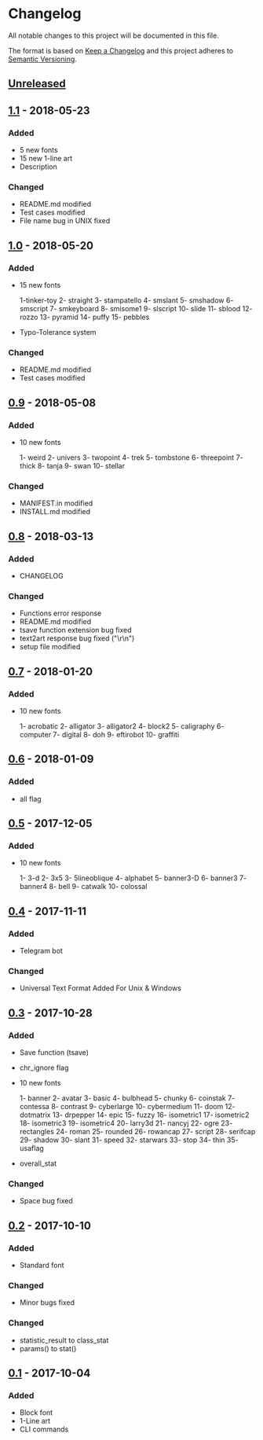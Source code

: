 # Changelog
All notable changes to this project will be documented in this file.

The format is based on [Keep a Changelog](http://keepachangelog.com/en/1.0.0/)
and this project adheres to [Semantic Versioning](http://semver.org/spec/v2.0.0.html).

## [Unreleased]
## [1.1] - 2018-05-23
### Added
- 5 new fonts
- 15 new 1-line art
- Description
### Changed
- README.md modified
- Test cases modified
- File name bug in UNIX fixed

## [1.0] - 2018-05-20
### Added
- 15 new fonts				
							
	1-tinker-toy
	2- straight
	3- stampatello
	4- smslant
	5- smshadow
	6- smscript
	7- smkeyboard
	8- smisome1
	9- slscript
	10- slide
	11- sblood
	12- rozzo
	13- pyramid
	14- puffy
	15- pebbles
- Typo-Tolerance system
### Changed
- README.md modified
- Test cases modified

## [0.9] - 2018-05-08
### Added
- 10 new fonts			

	1- weird
	2- univers
	3- twopoint
	4- trek
	5- tombstone
	6- threepoint
	7- thick
	8- tanja
	9- swan
	10- stellar 

### Changed
- MANIFEST.in modified
- INSTALL.md modified

## [0.8] - 2018-03-13
### Added
- CHANGELOG

### Changed
- Functions error response
- README.md modified
- tsave function extension bug fixed
- text2art response bug fixed ("\r\n")
- setup file modified

## [0.7] - 2018-01-20
### Added
- 10 new fonts		

	1- acrobatic
	2- alligator
	3- alligator2
	4- block2
	5- caligraphy
	6- computer
	7- digital
	8- doh
	9- eftirobot
	10- graffiti

## [0.6] - 	2018-01-09
### Added
- all flag

## [0.5] - 2017-12-05
### Added
- 10 new fonts

	1- 3-d
	2- 3x5
	3- 5lineoblique
	4- alphabet
	5- banner3-D
	6- banner3
	7- banner4
	8- bell
	9- catwalk
	10- colossal

## [0.4] - 2017-11-11
### Added
- Telegram bot


### Changed
- Universal Text Format Added For Unix & Windows



## [0.3] - 	2017-10-28
### Added
- Save function (tsave)
- chr_ignore flag
- 10 new fonts

	1- banner
	2- avatar
	3- basic
	4- bulbhead
	5- chunky
	6- coinstak
	7- contessa
	8- contrast
	9- cyberlarge
	10- cybermedium
	11- doom
	12- dotmatrix
	13- drpepper
	14- epic
	15- fuzzy
	16- isometric1
	17- isometric2
	18- isometric3
	19- isometric4
	20- larry3d
	21- nancyj
	22- ogre
	23- rectangles
	24- roman
	25- rounded
	26- rowancap
	27- script
	28- serifcap
	29- shadow
	30- slant
	31- speed
	32- starwars
	33- stop
	34- thin
	35- usaflag
- overall_stat
### Changed
- Space bug fixed


## [0.2] - 	2017-10-10
### Added
- Standard font
### Changed
- Minor bugs fixed



### Changed
 - statistic_result to class_stat
 - params() to stat()

## [0.1] - 2017-10-04
### Added
- Block font
- 1-Line art
- CLI commands

[Unreleased]: https://github.com/sepandhaghighi/art/compare/v1.1...HEAD
[1.1]: https://github.com/sepandhaghighi/art/compare/v1.0...v1.1
[1.0]: https://github.com/sepandhaghighi/art/compare/v0.9...v1.0
[0.9]: https://github.com/sepandhaghighi/art/compare/v0.8...v0.9
[0.8]: https://github.com/sepandhaghighi/art/compare/v0.7...v0.8
[0.7]: https://github.com/sepandhaghighi/art/compare/v0.6...v0.7
[0.6]: https://github.com/sepandhaghighi/art/compare/v0.5...v0.6
[0.5]: https://github.com/sepandhaghighi/art/compare/v0.4...v0.5
[0.4]: https://github.com/sepandhaghighi/art/compare/v0.3...v0.4
[0.3]: https://github.com/sepandhaghighi/art/compare/v0.2...v0.3
[0.2]: https://github.com/sepandhaghighi/art/compare/v0.1...v0.2
[0.1]: https://github.com/sepandhaghighi/art/compare/1e238cd...v0.1




